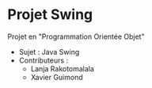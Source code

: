 # Projet Swing
Projet en "Programmation Orientée Objet"

- Sujet : Java Swing
- Contributeurs : 
  - Lanja Rakotomalala
  - Xavier Guimond
